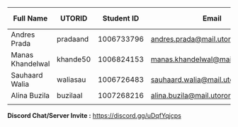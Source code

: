 | Full Name | UTORID | Student ID | Email | Best Way to Contact | Discord Username |
|-----------|--------|------------|-------|---------------------|------------------|
| Andres Prada | pradaand | 1006733796 | andres.prada@mail.utoronto.ca | Email/Discord | AndreW#5912 |
| Manas Khandelwal | khande50 | 1006824153 | manas.khandelwal@mail.utoronto.ca | Email/Discord | Manas#8491 |
| Sauhaard Walia | waliasau | 1006726483 | sauhaard.walia@mail.utoronto.ca | Email/Discord | Sauhaard#7702 |
| Alina Buzila | buzilaal | 1007268216 | alina.buzila@mail.utoronto.ca | Email/Discord | Alinaa#9087 |
| | | | | |
**Discord Chat/Server Invite :** https://discord.gg/uDqfYqjcps
